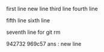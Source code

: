 first line 
new line 
third line 
fourth line

fifth line 
sixth line 

seventh line for git rm

942732
969c57
ans : 
new line 